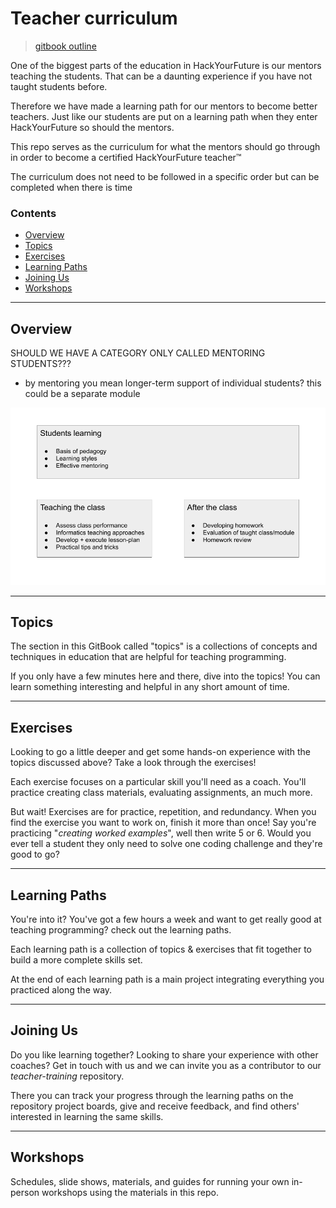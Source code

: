 # Teacher curriculum

> [gitbook outline](https://hyfbe.gitbook.io/teacher-curriculum/)

One of the biggest parts of the education in HackYourFuture is our mentors teaching the students. That can be a daunting experience if you have not taught students before.

Therefore we have made a learning path for our mentors to become better teachers. Just like our students are put on a learning path when they enter HackYourFuture so should the mentors.

This repo serves as the curriculum for what the mentors should go through in order to become a certified HackYourFuture teacher™

The curriculum does not need to be followed in a specific order but can be completed when there is time

### Contents

  - [Overview](#overview)
  - [Topics](#topics)
  - [Exercises](#exercises)
  - [Learning Paths](#learning-paths)
  - [Joining Us](#joining-us)
  - [Workshops](#workshops)

---

## Overview

SHOULD WE HAVE A CATEGORY ONLY CALLED MENTORING STUDENTS???
- by mentoring you mean longer-term support of individual students? this could be a separate module

![Teacher curriculum overview](teacher-curriculum-overview.png)

---

## Topics

The section in this GitBook called "topics" is a collections of concepts and techniques in education that are helpful for teaching programming.

If you only have a few minutes here and there, dive into the topics!  You can learn something interesting and helpful in any short amount of time.

---

## Exercises

Looking to go a little deeper and get some hands-on experience with the topics discussed above?  Take a look through the exercises!

Each exercise focuses on a particular skill you'll need as a coach.  You'll practice creating class materials, evaluating assignments, an much more.

But wait! Exercises are for practice, repetition, and redundancy. When you find the exercise you want to work on, finish it more than once!  Say you're practicing "_creating worked examples_", well then write 5 or 6.  Would you ever tell a student they only need to solve one coding challenge and they're good to go?

---

## Learning Paths

You're into it?  You've got a few hours a week and want to get really good at teaching programming?  check out the learning paths.

Each learning path is a collection of topics & exercises that fit together to build a more complete skills set.

At the end of each learning path is a main project integrating everything you practiced along the way.

---

## Joining Us

Do you like learning together?  Looking to share your experience with other coaches?  Get in touch with us and we can invite you as a contributor to our _teacher-training_ repository.

There you can track your progress through the learning paths on the repository project boards, give and receive feedback, and find others' interested in learning the same skills.

---

## Workshops

Schedules, slide shows, materials, and guides for running your own in-person workshops using the materials in this repo.

